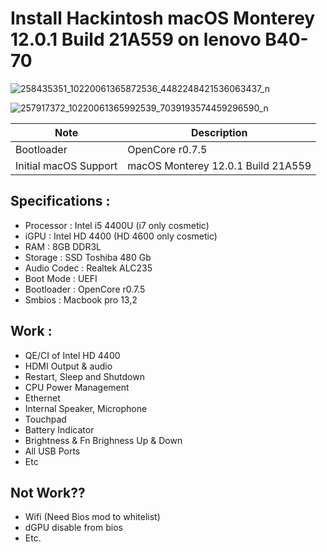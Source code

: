 # **Install Hackintosh macOS Monterey 12.0.1 Build 21A559 on lenovo B40-70**

![258435351_10220061365872536_4482248421536063437_n](https://github.com/rproject1994/Lenovo_B40-70_Monterey/assets/83424782/49440097-f9a9-4cd4-8135-59ba6d6def6b)

![257917372_10220061365992539_7039193574459296590_n](https://github.com/rproject1994/Lenovo_B40-70_Monterey/assets/83424782/c6781665-5a7d-44b2-8099-a5d19cf74959)


| Note          | Description |
| ------------- | ------------- |
| Bootloader  | OpenCore r0.7.5  |
| Initial macOS Support  | macOS Monterey 12.0.1 Build 21A559 |



## **Specifications :**
* Processor : Intel i5 4400U (i7 only cosmetic)
* iGPU : Intel HD 4400 (HD 4600 only cosmetic)
* RAM : 8GB DDR3L
* Storage : SSD Toshiba 480 Gb
* Audio Codec : Realtek ALC235
* Boot Mode : UEFI
* Bootloader : OpenCore r0.7.5
* Smbios : Macbook pro 13,2

## **Work :**
* QE/CI of Intel HD 4400
* HDMI Output & audio
* Restart, Sleep and Shutdown
* CPU Power Management
* Ethernet
* Internal Speaker, Microphone
* Touchpad
* Battery Indicator
* Brightness & Fn Brighness Up & Down
* All USB Ports
* Etc

## **Not Work??**
* Wifi (Need Bios mod to whitelist)
* dGPU disable from bios
* Etc.
